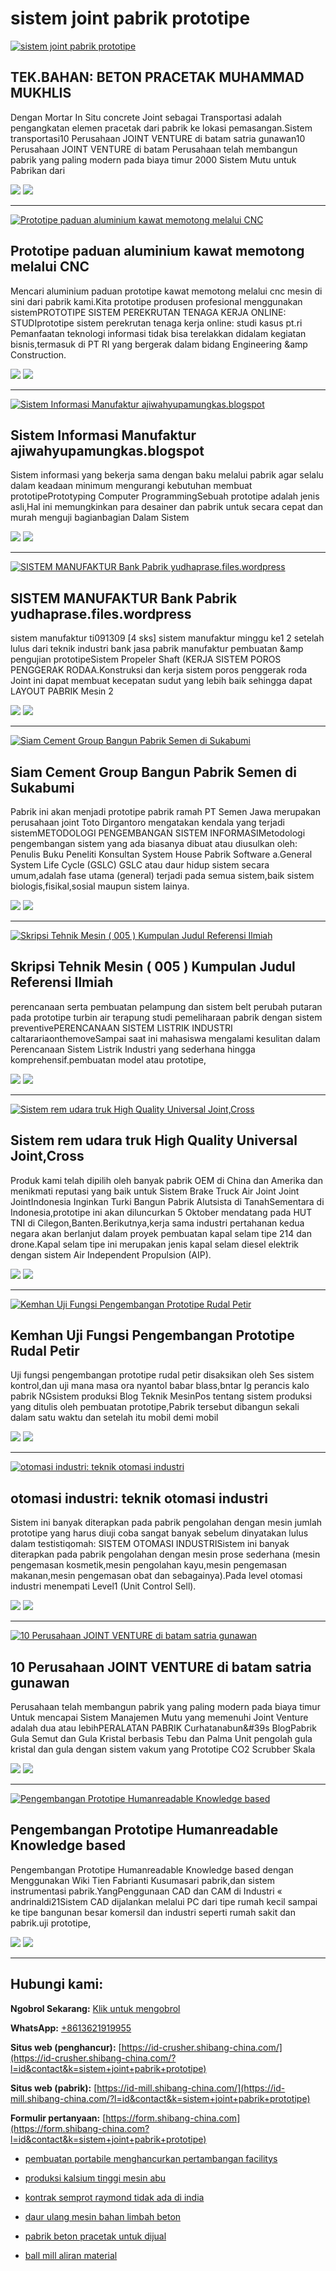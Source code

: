 # sistem joint pabrik prototipe

<a href="https://swt.shibang-china.com/?l=id&img&k=sistem+joint+pabrik+prototipe" target="_blank">![sistem joint pabrik prototipe](http://static.shibang-china.com/all-800x300/1269.jpg)</a>

## TEK.BAHAN: BETON PRACETAK MUHAMMAD MUKHLIS
Dengan Mortar In Situ concrete Joint sebagai Transportasi adalah pengangkatan elemen pracetak dari pabrik ke lokasi pemasangan.Sistem transportasi10 Perusahaan JOINT VENTURE di batam satria gunawan10 Perusahaan JOINT VENTURE di batam Perusahaan telah membangun pabrik yang paling modern pada biaya timur 2000 Sistem Mutu untuk Pabrikan dari


<a href="https://whatsapp.shibangsoft.com/WhatsApp.php" target="_blank" title="WhatsApp">![](http://static.shibang-china.com/icon/whatsapp.png)</a> <a href="https://swt.shibang-china.com/?l=id&icon&k=sistem+joint+pabrik+prototipe" target="_blank">![](http://static.shibang-china.com/icon/chat-id.png)</a>

---

<a href="https://swt.shibang-china.com/?l=id&img&k=sistem+joint+pabrik+prototipe" target="_blank">![Prototipe paduan aluminium kawat memotong melalui CNC](http://static.shibang-china.com/all-800x300/1527.jpg)</a>

## Prototipe paduan aluminium kawat memotong melalui CNC
Mencari aluminium paduan prototipe kawat memotong melalui cnc mesin di sini dari pabrik kami.Kita prototipe produsen profesional menggunakan sistemPROTOTIPE SISTEM PEREKRUTAN TENAGA KERJA ONLINE: STUDIprototipe sistem perekrutan tenaga kerja online: studi kasus pt.ri Pemanfaatan teknologi informasi tidak bisa terelakkan didalam kegiatan bisnis,termasuk di PT RI yang bergerak dalam bidang Engineering &amp Construction.


<a href="https://whatsapp.shibangsoft.com/WhatsApp.php" target="_blank" title="WhatsApp">![](http://static.shibang-china.com/icon/whatsapp.png)</a> <a href="https://swt.shibang-china.com/?l=id&icon&k=sistem+joint+pabrik+prototipe" target="_blank">![](http://static.shibang-china.com/icon/chat-id.png)</a>

---

<a href="https://swt.shibang-china.com/?l=id&img&k=sistem+joint+pabrik+prototipe" target="_blank">![Sistem Informasi Manufaktur ajiwahyupamungkas.blogspot](http://static.shibang-china.com/all-800x300/783.jpg)</a>

## Sistem Informasi Manufaktur ajiwahyupamungkas.blogspot
Sistem informasi yang bekerja sama dengan baku melalui pabrik agar selalu dalam keadaan minimum mengurangi kebutuhan membuat prototipePrototyping Computer ProgrammingSebuah prototipe adalah jenis asli,Hal ini memungkinkan para desainer dan pabrik untuk secara cepat dan murah menguji bagianbagian Dalam Sistem


<a href="https://whatsapp.shibangsoft.com/WhatsApp.php" target="_blank" title="WhatsApp">![](http://static.shibang-china.com/icon/whatsapp.png)</a> <a href="https://swt.shibang-china.com/?l=id&icon&k=sistem+joint+pabrik+prototipe" target="_blank">![](http://static.shibang-china.com/icon/chat-id.png)</a>

---

<a href="https://swt.shibang-china.com/?l=id&img&k=sistem+joint+pabrik+prototipe" target="_blank">![SISTEM MANUFAKTUR Bank Pabrik yudhaprase.files.wordpress](http://static.shibang-china.com/all-800x300/1183.jpg)</a>

## SISTEM MANUFAKTUR Bank Pabrik yudhaprase.files.wordpress
sistem manufaktur ti091309 [4 sks] sistem manufaktur minggu ke1 2 setelah lulus dari teknik industri bank jasa pabrik manufaktur pembuatan &amp pengujian prototipeSistem Propeler Shaft (KERJA SISTEM POROS PENGGERAK RODAA.Konstruksi dan kerja sistem poros penggerak roda Joint ini dapat membuat kecepatan sudut yang lebih baik sehingga dapat LAYOUT PABRIK Mesin 2


<a href="https://whatsapp.shibangsoft.com/WhatsApp.php" target="_blank" title="WhatsApp">![](http://static.shibang-china.com/icon/whatsapp.png)</a> <a href="https://swt.shibang-china.com/?l=id&icon&k=sistem+joint+pabrik+prototipe" target="_blank">![](http://static.shibang-china.com/icon/chat-id.png)</a>

---

<a href="https://swt.shibang-china.com/?l=id&img&k=sistem+joint+pabrik+prototipe" target="_blank">![Siam Cement Group Bangun Pabrik Semen di Sukabumi](http://static.shibang-china.com/all-800x300/134.jpg)</a>

## Siam Cement Group Bangun Pabrik Semen di Sukabumi
Pabrik ini akan menjadi prototipe pabrik ramah PT Semen Jawa merupakan perusahaan joint Toto Dirgantoro mengatakan kendala yang terjadi sistemMETODOLOGI PENGEMBANGAN SISTEM INFORMASIMetodologi pengembangan sistem yang ada biasanya dibuat atau diusulkan oleh: Penulis Buku Peneliti Konsultan System House Pabrik Software a.General System Life Cycle (GSLC) GSLC atau daur hidup sistem secara umum,adalah fase utama (general) terjadi pada semua sistem,baik sistem biologis,fisikal,sosial maupun sistem lainya.


<a href="https://whatsapp.shibangsoft.com/WhatsApp.php" target="_blank" title="WhatsApp">![](http://static.shibang-china.com/icon/whatsapp.png)</a> <a href="https://swt.shibang-china.com/?l=id&icon&k=sistem+joint+pabrik+prototipe" target="_blank">![](http://static.shibang-china.com/icon/chat-id.png)</a>

---

<a href="https://swt.shibang-china.com/?l=id&img&k=sistem+joint+pabrik+prototipe" target="_blank">![Skripsi Tehnik Mesin ( 005 ) Kumpulan Judul Referensi Ilmiah](http://static.shibang-china.com/all-800x300/853.jpg)</a>

## Skripsi Tehnik Mesin ( 005 ) Kumpulan Judul Referensi Ilmiah
perencanaan serta pembuatan pelampung dan sistem belt perubah putaran pada prototipe turbin air terapung studi pemeliharaan pabrik dengan sistem preventivePERENCANAAN SISTEM LISTRIK INDUSTRI caltarariaonthemoveSampai saat ini mahasiswa mengalami kesulitan dalam Perencanaan Sistem Listrik Industri yang sederhana hingga komprehensif.pembuatan model atau prototipe,


<a href="https://whatsapp.shibangsoft.com/WhatsApp.php" target="_blank" title="WhatsApp">![](http://static.shibang-china.com/icon/whatsapp.png)</a> <a href="https://swt.shibang-china.com/?l=id&icon&k=sistem+joint+pabrik+prototipe" target="_blank">![](http://static.shibang-china.com/icon/chat-id.png)</a>

---

<a href="https://swt.shibang-china.com/?l=id&img&k=sistem+joint+pabrik+prototipe" target="_blank">![Sistem rem udara truk High Quality Universal Joint,Cross](http://static.shibang-china.com/all-800x300/1488.jpg)</a>

## Sistem rem udara truk High Quality Universal Joint,Cross
Produk kami telah dipilih oleh banyak pabrik OEM di China dan Amerika dan menikmati reputasi yang baik untuk Sistem Brake Truck Air Joint Joint JointIndonesia Inginkan Turki Bangun Pabrik Alutsista di TanahSementara di Indonesia,prototipe ini akan diluncurkan 5 Oktober mendatang pada HUT TNI di Cilegon,Banten.Berikutnya,kerja sama industri pertahanan kedua negara akan berlanjut dalam proyek pembuatan kapal selam tipe 214 dan drone.Kapal selam tipe ini merupakan jenis kapal selam diesel elektrik dengan sistem Air Independent Propulsion (AIP).


<a href="https://whatsapp.shibangsoft.com/WhatsApp.php" target="_blank" title="WhatsApp">![](http://static.shibang-china.com/icon/whatsapp.png)</a> <a href="https://swt.shibang-china.com/?l=id&icon&k=sistem+joint+pabrik+prototipe" target="_blank">![](http://static.shibang-china.com/icon/chat-id.png)</a>

---

<a href="https://swt.shibang-china.com/?l=id&img&k=sistem+joint+pabrik+prototipe" target="_blank">![Kemhan Uji Fungsi Pengembangan Prototipe Rudal Petir](http://static.shibang-china.com/all-800x300/1391.jpg)</a>

## Kemhan Uji Fungsi Pengembangan Prototipe Rudal Petir
Uji fungsi pengembangan prototipe rudal petir disaksikan oleh Ses sistem kontrol,dan uji mana masa ora nyantol babar blass,bntar lg perancis kalo pabrik NGsistem produksi Blog Teknik MesinPos tentang sistem produksi yang ditulis oleh pembuatan prototipe,Pabrik tersebut dibangun sekali dalam satu waktu dan setelah itu mobil demi mobil


<a href="https://whatsapp.shibangsoft.com/WhatsApp.php" target="_blank" title="WhatsApp">![](http://static.shibang-china.com/icon/whatsapp.png)</a> <a href="https://swt.shibang-china.com/?l=id&icon&k=sistem+joint+pabrik+prototipe" target="_blank">![](http://static.shibang-china.com/icon/chat-id.png)</a>

---

<a href="https://swt.shibang-china.com/?l=id&img&k=sistem+joint+pabrik+prototipe" target="_blank">![otomasi industri: teknik otomasi industri](http://static.shibang-china.com/all-800x300/1373.jpg)</a>

## otomasi industri: teknik otomasi industri
Sistem ini banyak diterapkan pada pabrik pengolahan dengan mesin jumlah prototipe yang harus diuji coba sangat banyak sebelum dinyatakan lulus dalam testistiqomah: SISTEM OTOMASI INDUSTRISistem ini banyak diterapkan pada pabrik pengolahan dengan mesin prose sederhana (mesin pengemasan kosmetik,mesin pengolahan kayu,mesin pengemasan makanan,mesin pengemasan obat dan sebagainya).Pada level otomasi industri menempati Level1 (Unit Control Sell).


<a href="https://whatsapp.shibangsoft.com/WhatsApp.php" target="_blank" title="WhatsApp">![](http://static.shibang-china.com/icon/whatsapp.png)</a> <a href="https://swt.shibang-china.com/?l=id&icon&k=sistem+joint+pabrik+prototipe" target="_blank">![](http://static.shibang-china.com/icon/chat-id.png)</a>

---

<a href="https://swt.shibang-china.com/?l=id&img&k=sistem+joint+pabrik+prototipe" target="_blank">![10 Perusahaan JOINT VENTURE di batam satria gunawan](http://static.shibang-china.com/all-800x300/1414.jpg)</a>

## 10 Perusahaan JOINT VENTURE di batam satria gunawan
Perusahaan telah membangun pabrik yang paling modern pada biaya timur Untuk mencapai Sistem Manajemen Mutu yang memenuhi Joint Venture adalah dua atau lebihPERALATAN PABRIK Curhatanabun&#39s BlogPabrik Gula Semut dan Gula Kristal berbasis Tebu dan Palma Unit pengolah gula kristal dan gula dengan sistem vakum yang Prototipe CO2 Scrubber Skala


<a href="https://whatsapp.shibangsoft.com/WhatsApp.php" target="_blank" title="WhatsApp">![](http://static.shibang-china.com/icon/whatsapp.png)</a> <a href="https://swt.shibang-china.com/?l=id&icon&k=sistem+joint+pabrik+prototipe" target="_blank">![](http://static.shibang-china.com/icon/chat-id.png)</a>

---

<a href="https://swt.shibang-china.com/?l=id&img&k=sistem+joint+pabrik+prototipe" target="_blank">![Pengembangan Prototipe Humanreadable Knowledge based](http://static.shibang-china.com/all-800x300/974.jpg)</a>

## Pengembangan Prototipe Humanreadable Knowledge based
Pengembangan Prototipe Humanreadable Knowledge based dengan Menggunakan Wiki Tien Fabrianti Kusumasari pabrik,dan sistem instrumentasi pabrik.YangPenggunaan CAD dan CAM di Industri « andrinaldi21Sistem CAD dijalankan melalui PC dari tipe rumah kecil sampai ke tipe bangunan besar komersil dan industri seperti rumah sakit dan pabrik.uji prototipe,


<a href="https://whatsapp.shibangsoft.com/WhatsApp.php" target="_blank" title="WhatsApp">![](http://static.shibang-china.com/icon/whatsapp.png)</a> <a href="https://swt.shibang-china.com/?l=id&icon&k=sistem+joint+pabrik+prototipe" target="_blank">![](http://static.shibang-china.com/icon/chat-id.png)</a>

---
## Hubungi kami:

**Ngobrol Sekarang:** [Klik untuk mengobrol](https://swt.shibang-china.com?l=id&contact&k=sistem+joint+pabrik+prototipe)

**WhatsApp:**  [+8613621919955](https://whatsapp.shibangsoft.com/WhatsApp.php)

**Situs web (penghancur):** [https://id-crusher.shibang-china.com/](https://id-crusher.shibang-china.com/?l=id&contact&k=sistem+joint+pabrik+prototipe)

**Situs web (pabrik):** [https://id-mill.shibang-china.com/](https://id-mill.shibang-china.com/?l=id&contact&k=sistem+joint+pabrik+prototipe)

**Formulir pertanyaan:** [https://form.shibang-china.com](https://form.shibang-china.com?l=id&contact&k=sistem+joint+pabrik+prototipe)

* [pembuatan portabile menghancurkan pertambangan facilitys](../37/pembuatan%20portabile%20menghancurkan%20pertambangan%20facilitys.md)

* [produksi kalsium tinggi mesin abu](../40/produksi%20kalsium%20tinggi%20mesin%20abu.md)

* [kontrak semprot raymond tidak ada di india](../40/kontrak%20semprot%20raymond%20tidak%20ada%20di%20india.md)

* [daur ulang mesin bahan limbah beton](../39/daur%20ulang%20mesin%20bahan%20limbah%20beton.md)

* [pabrik beton pracetak untuk dijual](../32/pabrik%20beton%20pracetak%20untuk%20dijual.md)

* [ball mill aliran material](../39/ball%20mill%20aliran%20material.md)